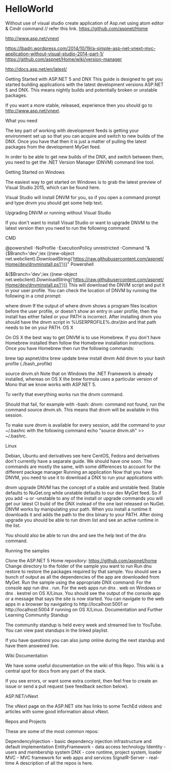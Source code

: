 # HelloWorld
Without use of visual studio create application of Asp.net using atom editor &amp; Cmdr command
// refer this link.
https://github.com/aspnet/Home

http://www.asp.net/vnext

https://lbadri.wordpress.com/2014/10/19/a-simple-asp-net-vnext-mvc-application-without-visual-studio-2014-part-1/
https://github.com/aspnet/Home/wiki/version-manager

http://docs.asp.net/en/latest/

Getting Started with ASP.NET 5 and DNX
This guide is designed to get you started building applications with the latest development versions ASP.NET 5 and DNX. This means nightly builds and potentially broken or unstable packages.

If you want a more stable, released, experience then you should go to http://www.asp.net/vnext.

What you need

The key part of working with development feeds is getting your environment set up so that you can acquire and switch to new builds of the DNX. Once you have that then it is just a matter of pulling the latest packages from the development MyGet feed.

In order to be able to get new builds of the DNX, and switch between them, you need to get the .NET Version Manager (DNVM) command line tool.

Getting Started on Windows

The easiest way to get started on Windows is to grab the latest preview of Visual Studio 2015, which can be found here.

Visual Studio will install DNVM for you, so if you open a command prompt and type dnvm you should get some help text.

Upgrading DNVM or running without Visual Studio

If you don't want to install Visual Studio or want to upgrade DNVM to the latest version then you need to run the following command:

CMD

@powershell -NoProfile -ExecutionPolicy unrestricted -Command "&{$Branch='dev';iex ((new-object net.webclient).DownloadString('https://raw.githubusercontent.com/aspnet/Home/dev/dnvminstall.ps1'))}"
Powershell

&{$Branch='dev';iex ((new-object net.webclient).DownloadString('https://raw.githubusercontent.com/aspnet/Home/dev/dnvminstall.ps1'))}
This will download the DNVM script and put it in your user profile. You can check the location of DNVM by running the following in a cmd prompt:

where dnvm
If the output of where dnvm shows a program files location before the user profile, or doesn't show an entry in user profile, then the install has either failed or your PATH is incorrect. After installing dnvm you should have the dnvm script in %USERPROFILE%\.dnx\bin and that path needs to be on your PATH.
OS X

On OS X the best way to get DNVM is to use Homebrew. If you don't have Homebrew installed then follow the Homebrew installation instructions. Once you have Homebrew then run the following commands:

brew tap aspnet/dnx
brew update
brew install dnvm
Add dnvm to your bash profile (./bash_profile)

source dnvm.sh
Note that on Windows the .NET Framework is already installed, whereas on OS X the brew formula uses a particular version of Mono that we know works with ASP.NET 5.

To verify that everything works run the dnvm command.

Should that fail, for example with -bash: dnvm: command not found, run the command source dnvm.sh. This means that dnvm will be available in this session.

To make sure dnvm is available for every session, add the command to your ~/.bashrc with the following command echo "source dnvm.sh" >> ~/.bashrc.

Linux

Debian, Ubuntu and derivatives see here
CentOS, Fedora and derivatives don't currently have a separate guide. We should have one soon. The commands are mostly the same, with some differences to account for the different package manager
Running an application
Now that you have DNVM, you need to use it to download a DNX to run your applications with:

dnvm upgrade
DNVM has the concept of a stable and unstable feed. Stable defaults to NuGet.org while unstable defaults to our dev MyGet feed. So if you add -u or -unstable to any of the install or upgrade commands you will get our latest CI build of the DNX instead of the one last released on NuGet.
DNVM works by manipulating your path. When you install a runtime it downloads it and adds the path to the dnx binary to your PATH. After doing upgrade you should be able to run dnvm list and see an active runtime in the list.

You should also be able to run dnx and see the help text of the dnx command.

Running the samples

Clone the ASP.NET 5 Home repository: https://github.com/aspnet/home
Change directory to the folder of the sample you want to run
Run dnu restore to restore the packages required by that sample.
You should see a bunch of output as all the dependencies of the app are downloaded from MyGet.
Run the sample using the appropriate DNX command:
For the console app run dnx . run.
For the web apps run dnx . web on Windows or dnx . kestrel on OS X/Linux.
You should see the output of the console app or a message that says the site is now started.
You can navigate to the web apps in a browser by navigating to http://localhost:5001 or http://localhost:5004 if running on OS X/Linux.
Documentation and Further Learning
Community Standup

The community standup is held every week and streamed live to YouTube. You can view past standups in the linked playlist.

If you have questions you can also jump online during the next standup and have them answered live.

Wiki Documentation

We have some useful documentation on the wiki of this Repo. This wiki is a central spot for docs from any part of the stack.

If you see errors, or want some extra content, then feel free to create an issue or send a pull request (see feedback section below).

ASP.NET/vNext

The vNext page on the ASP.NET site has links to some TechEd videos and articles with some good information about vNext.

Repos and Projects

These are some of the most common repos:

DependencyInjection - basic dependency injection infrastructure and default implementation
EntityFramework - data access technology
Identity - users and membership system
DNX - core runtime, project system, loader
MVC - MVC framework for web apps and services
SignalR-Server - real-time
A description of all the repos is here.
